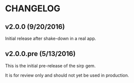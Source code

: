 # CHANGELOG

## v2.0.0 (9/20/2016)

Initial release after shake-down in a real app.

## v2.0.0.pre (5/13/2016)

This is the initial pre-release of the sirp gem.

It is for review only and should not yet be used in production.
